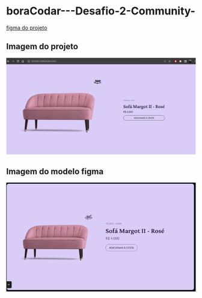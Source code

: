 # boraCodar---Desafio-2-Community-

[figma do projeto](https://www.figma.com/file/tFAh4wzfp3sWSQDCkLrBy3/%23boraCodar---Desafio-2-(Community)?node-id=103%3A95&t=5uEm3XMInBiCXlak-0)

## Imagem do projeto

![](./assets/screenshot/resolucao.png)

## Imagem do modelo figma

![](./assets/screenshot/modelo.png)
